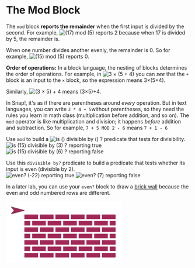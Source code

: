 # The Mod Block

The `mod` block **reports the remainder** when the first input is divided by the second. For example, ![\(17\) mod \(5\)](https://bjc.edc.org/bjc-r/img/1-introduction/17-mod-5.png) reports 2 because when 17 is divided by 5, the remainder is. 

When one number divides another evenly, the remainder is 0. So for example, ![\(15\) mod \(5\)](https://bjc.edc.org/bjc-r/img/1-introduction/15-mod-5.png) reports 0.



 **Order of operations:** In a block language, the nesting of blocks determines the order of operations. For example, in ![3 &#xD7; \(5 + 4\)](https://bjc.edc.org/bjc-r/img/6-computers/3-times%285+4%29.png) you can _see_ that the `+` block is an input to the `×` block, so the expression means 3×\(5+4\). 

Similarly, ![\(3 &#xD7; 5\) + 4](https://bjc.edc.org/bjc-r/img/6-computers/%283-times-5%29+4.png) means \(3×5\)+4. 

In Snap!, it's as if there are parentheses around _every_ operation. But in text languages, you can write `3 * 4 + 5`without parentheses, so they need the rules you learn in math class \(multiplication before addition, and so on\). The `mod` operator is like multiplication and division; it happens _before_ addition and subtraction. So for example, `7 + 5 MOD 2 - 6` means `7 + 1 - 6`

Use `mod` to build a ![is \(\) divisible by \(\) ?](https://bjc.edc.org/bjc-r/img/2-complexity/divisible-by.png) predicate that tests for divisibility.  
![is \(15\) divisible by \(3\) ? reporting true](https://bjc.edc.org/bjc-r/img/2-complexity/15-divisible-by-3-reporting-true.png) ![is \(15\) divisible by \(6\) ? reporting false](https://bjc.edc.org/bjc-r/img/2-complexity/15-divisible-by-6-reporting-false.png)

Use this `divisible by?` predicate to build a predicate that tests whether its input is even \(divisible by 2\).  
![even? \(-22\) reporting true](https://bjc.edc.org/bjc-r/img/2-complexity/even--22-reporting-true.png) ![even? \(7\) reporting false](https://bjc.edc.org/bjc-r/img/2-complexity/even-7-reporting-false.png)

 In a later lab, you can use your `even?` block to draw a [brick wall](lab-build-a-wall.md) because the even and odd numbered rows are different.

![](../.gitbook/assets/image%20%2875%29.png)



